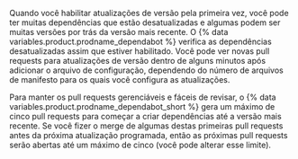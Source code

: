 Quando você habilitar atualizações de versão pela primeira vez, você pode ter muitas dependências que estão desatualizadas e algumas podem ser muitas versões por trás da versão mais recente. O {% data variables.product.prodname_dependabot %} verifica as dependências desatualizadas assim que estiver habilitado. Você pode ver novas pull requests para atualizações de versão dentro de alguns minutos após adicionar o arquivo de configuração, dependendo do número de arquivos de manifesto para os quais você configura as atualizações.

Para manter os pull requests gerenciáveis e fáceis de revisar, o {% data variables.product.prodname_dependabot_short %} gera um máximo de cinco pull requests para começar a criar dependências até a versão mais recente. Se você fizer o merge de algumas destas primeiras pull requests antes da próxima atualização programada, então as próximas pull requests serão abertas até um máximo de cinco (você pode alterar esse limite).

